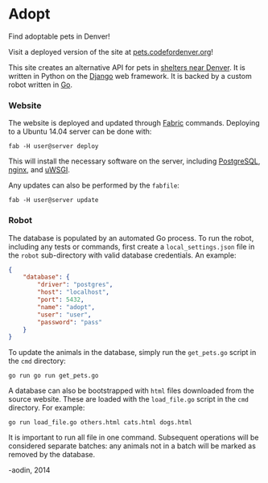 Adopt
=====

Find adoptable pets in Denver!

Visit a deployed version of the site at [pets.codefordenver.org](http://pets.codefordenver.org/)!

This site creates an alternative API for pets in [shelters near Denver](http://www.petharbor.com/pick_shelter.asp?searchtype=ADOPT&friends=1&samaritans=1&nosuccess=0&rows=100&imght=120&imgres=thumb&view=sysadm.v_animal_short&fontface=arial&fontsize=10&zip=80209&miles=10). It is written in Python on the [Django](https://www.djangoproject.com/) web framework. It is backed by a custom robot written in [Go](http://golang.org/).


### Website

The website is deployed and updated through [Fabric](http://www.fabfile.org/) commands. Deploying to a Ubuntu 14.04 server can be done with:

    fab -H user@server deploy

This will install the necessary software on the server, including [PostgreSQL](http://www.postgresql.org/), [nginx](http://nginx.org/), and [uWSGI](http://projects.unbit.it/uwsgi/).

Any updates can also be performed by the `fabfile`:

    fab -H user@server update


### Robot

The database is populated by an automated Go process. To run the robot, including any tests or commands, first create a `local_settings.json` file in the `robot` sub-directory with valid database credentials. An example:

```json
{
    "database": {
        "driver": "postgres",
        "host": "localhost",
        "port": 5432,
        "name": "adopt",
        "user": "user",
        "password": "pass" 
    }
}
```

To update the animals in the database, simply run the `get_pets.go` script in the `cmd` directory:

    go run go run get_pets.go

A database can also be bootstrapped with `html` files downloaded from the source website. These are loaded with the `load_file.go` script in the `cmd` directory. For example:

    go run load_file.go others.html cats.html dogs.html

It is important to run all file in one command. Subsequent operations will be considered separate batches: any animals not in a batch will be marked as removed by the database.

-aodin, 2014
